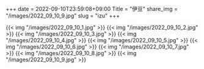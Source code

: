 +++
date  = 2022-09-10T23:59:08+09:00
Title = "伊豆"
share_img = "/images/2022_09_10_9.jpg"
slug = "izu"
+++

{{< img "/images/2022_09_10_1.jpg" >}}
{{< img "/images/2022_09_10_2.jpg" >}}
{{< img "/images/2022_09_10_3.jpg" >}}
{{< img "/images/2022_09_10_4.jpg" >}}
{{< img "/images/2022_09_10_5.jpg" >}}
{{< img "/images/2022_09_10_6.jpg" >}}
{{< img "/images/2022_09_10_7.jpg" >}}
{{< img "/images/2022_09_10_8.jpg" >}}
{{< img "/images/2022_09_10_9.jpg" >}}